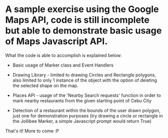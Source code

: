 # A sample exercise using the Google Maps API, code is still incomplete but able to demonstrate basic usage of Maps Javascript API.

What the code is able to accomplish is explained below:

* Basic usage of Marker class and Event Handlers

* Drawing Library - limited to drawing Circles and Rectangle polygons, also limited to only 1 instance of the object with the option of deleting the selected shape on the map.

* Places API - usage of the 'Nearby Search requests' function in order to mark nearby restaurants from the given starting point of Cebu City

* Detection of a restaurant within the bounds of the user drawn polygon, just one for demonstration purposes (try drawing a circle or rectangle in the Jollibee Marker, a simple Javascript prompt would return True)

That's it! More to come :P
